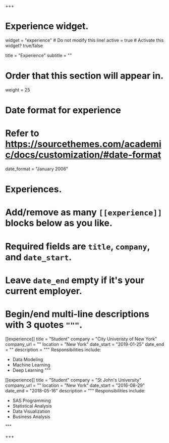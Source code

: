 +++
# Experience widget.
widget = "experience"  # Do not modify this line!
active = true  # Activate this widget? true/false

title = "Experience"
subtitle = ""

# Order that this section will appear in.
weight = 25

# Date format for experience
#   Refer to https://sourcethemes.com/academic/docs/customization/#date-format
date_format = "January 2006"

# Experiences.
#   Add/remove as many `[[experience]]` blocks below as you like.
#   Required fields are `title`, `company`, and `date_start`.
#   Leave `date_end` empty if it's your current employer.
#   Begin/end multi-line descriptions with 3 quotes `"""`.
[[experience]]
  title = "Student"
  company = "City Univeristy of New York"
  company_url = ""
  location = "New York"
  date_start = "2019-01-25"
  date_end = ""
  description = """
  Responsibilities include:
  
  * Data Modeling
  * Machine Learning
  * Deep Learning
  """

[[experience]]
  title = "Student"
  company = "St John's University"
  company_url = ""
  location = "New York"
  date_start = "2016-08-29"
  date_end = "2018-05-16"
  description = """
  Responsibilities include:
  
  * SAS Programming
  * Statistical Analysis
  * Data Visualization
  * Business Analysis

  """

+++

